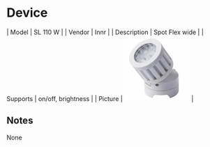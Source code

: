 
# Device

| Model | SL 110 W  |
| Vendor  | Innr  |
| Description | Spot Flex wide |
| Supports | on/off, brightness |
| Picture | ![../images/devices/SL-110-W.jpg](../images/devices/SL-110-W.jpg) |

## Notes

None
